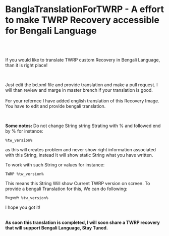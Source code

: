 # BanglaTranslationForTWRP - A effort to make TWRP Recovery accessible for Bengali Language

<br />
<br />

If you would like to translate TWRP custom Recovery in Bengali Language, than it is right place!

<br />

Just edit the bd.xml file and provide translation and make a pull request. I will than review and marge in master brench if your translation is good. <br />
<br />
For your refernce I have added english translation of this Recovery Image. You have to edit and provide bengali translation.

<br />

<b>Some notes: </b> Do not change String string Strating with % and followed end by % for instance: 
<pre><code>%tw_version%</code></pre> as this will creates problem and never show right information associated with this String, instead It will show static String what you have written.

<br />

To work with such String or values for instance: 

<pre><code><string name="twrp_watch_header">TWRP %tw_version%</string></code></pre> 

This means this String Will show Current TWRP version on screen. To provide a bengali Translation for this, We can do following:

<pre><code><string name="twrp_watch_header">টিডাব্লুআরপি %tw_version%</string></code></pre> 

I hope you got it!

<br />
<b> As soon this translation is completed, I will soon share a TWRP recovery that will support Bengali Language, Stay Tuned. </b>


